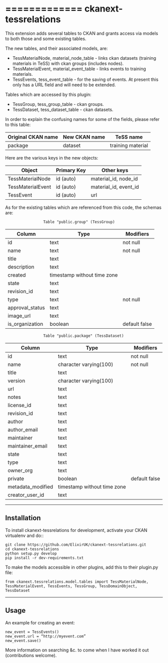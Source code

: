 =============
ckanext-tessrelations
=============

This extension adds several tables to CKAN and grants access via models to both those and some existing tables.

The new tables, and their associated models, are:

* TessMaterialNode, material_node_table - links ckan datasets (training materials in TeSS) with ckan groups (includes nodes).
* TessMaterialEvent, material_event_table - links events to training materials.
* TessEvents, tess_event_table - for the saving of events. At present this only has a URL field and will need to be extended.

Tables which are accessed by this plugin:

* TessGroup, tess_group_table - ckan groups.
* TessDataset, tess_dataset_table - ckan datasets.


In order to explain the confusing names for some of the fields, please refer to this table:

| Original CKAN name | New CKAN name | TeSS name              |
|--------------------|---------------|------------------------|
| package            | dataset       | training material      |


Here are the various keys in the new objects:

| Object            | Primary Key | Other keys            |
|-------------------|-------------|-----------------------|
| TessMaterialNode  | id (auto)   | material_id, node_id  |
| TessMaterialEvent | id (auto)   | material_id, event_id |
| TessEvent         | id (auto)   | url                   |

As for the existing tables which are referenced from this code, the schemas are:

                     Table "public.group" (TessGroup)
|     Column      |            Type             |   Modifiers   |
|-----------------|-----------------------------|---------------|
| id              | text                        | not null      |
| name            | text                        | not null      |
| title           | text                        |               | 
| description     | text                        |               | 
| created         | timestamp without time zone |               | 
| state           | text                        |               | 
| revision_id     | text                        |               | 
| type            | text                        | not null      |
| approval_status | text                        |               | 
| image_url       | text                        |               | 
| is_organization | boolean                     | default false |

                     Table "public.package" (TessDataset)
|      Column       |            Type             |   Modifiers   |
|-------------------|-----------------------------|---------------|
| id                | text                        | not null      |
| name              | character varying(100)      | not null      |
| title             | text                        |               | 
| version           | character varying(100)      |               | 
| url               | text                        |               |   
| notes             | text                        |               |  
| license_id        | text                        |               |  
| revision_id       | text                        |               |  
| author            | text                        |               |  
| author_email      | text                        |               |  
| maintainer        | text                        |               |  
| maintainer_email  | text                        |               |  
| state             | text                        |               |  
| type              | text                        |               |  
| owner_org         | text                        |               |  
| private           | boolean                     | default false |
| metadata_modified | timestamp without time zone |               |  
| creator_user_id   | text                        |               |  

------------
Installation
------------

To install ckanext-tessrelations for development, activate your CKAN virtualenv and
do::

    git clone https://github.com/ElixirUK/ckanext-tessrelations.git
    cd ckanext-tessrelations
    python setup.py develop
    pip install -r dev-requirements.txt

To make the models accessible in other plugins, add this to their plugin.py file:

    from ckanext.tessrelations.model.tables import TessMaterialNode, TessMaterialEvent, TessEvents, TessGroup, TessDomainObject, TessDataset


-----
Usage
-----

An example for creating an event:


    new_event = TessEvents()
    new_event.url = “http://myevent.com”
    new_event.save()

More information on searching &c. to come when I have worked it out (contributions welcome).

